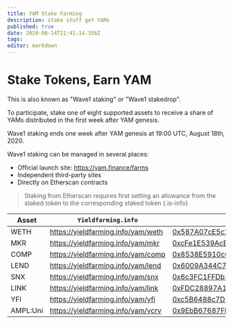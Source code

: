 ```yaml
---
title: YAM Stake Farming
description: stake stuff get YAMs
published: true
date: 2020-08-14T21:41:14.356Z
tags: 
editor: markdown
---
```


# Stake Tokens, Earn YAM

This is also known as "Wave1 staking" or "Wave1 stakedrop".

To participate, stake one of eight supported assets to receive a share of YAMs distributed in the first week after YAM genesis.

Wave1 staking ends one week after YAM genesis at 19:00 UTC, August 18th, 2020.

Wave1 staking can be managed in several places:

- Official launch site: https://yam.finance/farms
- Independent third-party sites
- Directly on Etherscan contracts

> Staking from Etherscan requires first setting an allowance from the staked token to the corresponding staked token
{.is-info}


| Asset    | `Yieldfarming.info`                 | Etherscan                                                    |
|----------|-------------------------------------|--------------------------------------------------------------|
| WETH     | https://yieldfarming.info/yam/weth  | [0x587A07cE5c265A38Dd6d42def1566BA73eeb06F5][etherscan-weth] |
| MKR      | https://yieldfarming.info/yam/mkr   | [0xcFe1E539AcB2D489a651cA011a6eB93d32f97E23][etherscan-mkr]  |
| COMP     | https://yieldfarming.info/yam/comp  | [0x8538E5910c6F80419CD3170c26073Ff238048c9E][etherscan-comp] |
| LEND     | https://yieldfarming.info/yam/lend  | [0x6009A344C7F993B16EBa2c673fefd2e07f9be5FD][etherscan-lend] |
| SNX      | https://yieldfarming.info/yam/snx   | [0x6c3FC1FFDb14D92394f40eeC91D9Ce8B807f132D][etherscan-snx]  |
| LINK     | https://yieldfarming.info/yam/link  | [0xFDC28897A1E32B595f1f4f1D3aE0Df93B1eee452][etherscan-link] |
| YFI      | https://yieldfarming.info/yam/yfi   | [0xc5B6488c7D5BeD173B76Bd5DCA712f45fB9EaEaB][etherscan-yfi]  |
| AMPL:Uni | https://yieldfarming.info/yam/ycrv  | [0x9EbB67687FEE2d265D7b824714DF13622D90E663][etherscan-ampl] |

[etherscan-weth]: https://etherscan.io/address/0x587A07cE5c265A38Dd6d42def1566BA73eeb06F5#writeContract
[etherscan-mkr]: https://etherscan.io/address/0xcFe1E539AcB2D489a651cA011a6eB93d32f97E23#writeContract
[etherscan-comp]: https://etherscan.io/address/0x8538E5910c6F80419CD3170c26073Ff238048c9E#writeContract
[etherscan-lend]: https://etherscan.io/address/0x6009A344C7F993B16EBa2c673fefd2e07f9be5FD#writeContract
[etherscan-snx]: https://etherscan.io/address/0x6c3FC1FFDb14D92394f40eeC91D9Ce8B807f132D#writeContract
[etherscan-link]: https://etherscan.io/address/0xFDC28897A1E32B595f1f4f1D3aE0Df93B1eee452#writeContract
[etherscan-yfi]: https://etherscan.io/address/0xc5B6488c7D5BeD173B76Bd5DCA712f45fB9EaEaB#writeContract
[etherscan-ampl]: https://etherscan.io/address/0x9EbB67687FEE2d265D7b824714DF13622D90E663#writeContract

